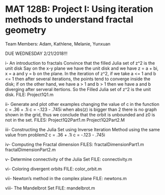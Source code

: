 # MAT 128B: Project I: Using iteration methods to understand fractal geometry

Team Members: Adam, Kathlene, Melanie, Yunxuan

DUE WEDNESDAY 2/21/2018!!!

i- An introduction to fractals
 Convince that the filled Julia set of z^2 is the unit disk
 Say on the x-y plane we have the unit disk and we have z = a + bi, x = a and y = b on the plane.
 In the iteration of z^2, if we take a <= 1 and b <= 1 then after several iterations, the points tend to converge inside the disk; if on the other hand, we have a > 1 and b > 1 then we have a and b diverging after serveral itertions. 
 So the Filled Julia set of z^2 is the unit disk.
FILE: Project1Q1.m
 
ii- Generate and plot other examples changing the value of c in the function
 c = .36 + .1i
 c = -.123 - .745i
 when abs(z) is bigger than 2 there is no graph shown in the grid, thus we conclude that the orbit is unbounded and z0 is not in the set.
FILES: Project1Q2Part1.m Project1Q2Part2.M

iii- Constructing the Julia Set using Inverse Iteration Method using the same value from problem2 
 c = .36 + .1i
 c = -.123 - .745i
 
iv- Computing the Fractal dimension
FILES: fractalDimensionPart1.m fractalDimensionPart2.m

v- Determine connectivity of the Julia Set
FILE: connectivity.m

vi- Coloring divergent orbits 
FILE: color_orbit.m

vii- Newton’s method in the complex plane
FILE: newtons.m

viii- The Mandelbrot Set
FILE: mandelbrot.m
